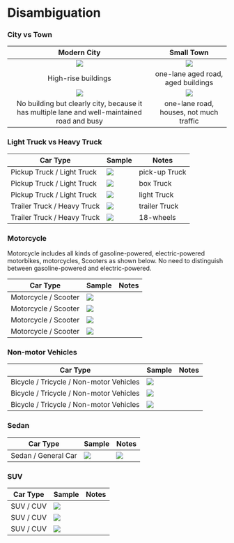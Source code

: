 # Disambiguation

### City vs Town

| Modern City | Small Town |
| :---: | :---:|
| <img src="pics/city1.png" style="max-height:200px"> | <img src="pics/town_1.png" style="max-height:200px"> |
| High-rise buildings | one-lane aged road, aged buildings |
| <img src="pics/city2.png" style="max-height:200px"> | <img src="pics/town_2.png" style="max-height:200px"> |
| No building but clearly city, because it has multiple lane and well-maintained road and busy   | one-lane road, houses, not much traffic |


### Light Truck vs Heavy Truck


| Car Type | Sample | Notes |
| --- | --- | ---|
| Pickup Truck / Light Truck  | <img src="pics/pickup_truck.png" style="max-height:200px"> | pick-up Truck|
| Pickup Truck / Light Truck  | <img src="pics/box_truck.png" style="max-height:200px"> | box Truck|
| Pickup Truck / Light Truck  | <img src="pics/light_truck1.png" style="max-height:200px"> | light Truck|
| Trailer Truck / Heavy Truck  | <img src="pics/trailer_truck.png" style="max-height:200px"> | trailer Truck|
| Trailer Truck / Heavy Truck  | <img src="pics/18wheels.png" style="max-height:200px"> | 18-wheels |


### Motorcycle

Motorcycle includes all kinds of gasoline-powered, electric-powered motorbikes, motorcycles, Scooters as shown below. No need to distinguish between gasoline-powered and electric-powered.

| Car Type | Sample | Notes |
| --- | --- | ---|
| Motorcycle / Scooter  | <img src="pics/m1.png" style="max-height:200px"> | |
| Motorcycle / Scooter  | <img src="pics/m2.png" style="max-height:200px"> | |
| Motorcycle / Scooter  | <img src="pics/m3.png" style="max-height:200px"> | |
| Motorcycle / Scooter  | <img src="pics/m4.png" style="max-height:200px"> | |


### Non-motor Vehicles

| Car Type | Sample | Notes |
| --- | --- | ---|
| Bicycle / Tricycle / Non-motor Vehicles | <img src="pics/n1.png" style="max-height:200px"> | |
| Bicycle / Tricycle / Non-motor Vehicles | <img src="pics/n2.png" style="max-height:200px"> | |
| Bicycle / Tricycle / Non-motor Vehicles | <img src="pics/n3.png" style="max-height:200px"> | |

### Sedan

| Car Type | Sample | Notes |
| --- | --- | ---|
| Sedan / General Car | <img src="pics/s1.png" style="max-height:200px"> | <img src="pics/sedan.png" style="max-height:200px"> |

### SUV

| Car Type | Sample | Notes |
| --- | --- | ---|
| SUV / CUV | <img src="pics/suv1.png" style="max-height:200px"> |  |
| SUV / CUV | <img src="pics/suv2.png" style="max-height:200px"> |  |
| SUV / CUV | <img src="pics/suv3.png" style="max-height:200px"> |  |
